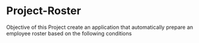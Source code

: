 # Project-Roster
Objective of this Project create an application that automatically prepare an employee roster based on the following conditions
